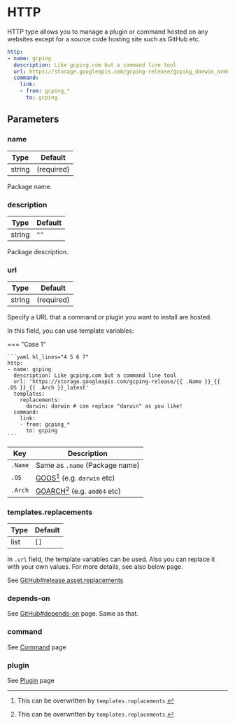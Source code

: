 # HTTP

HTTP type allows you to manage a plugin or command hosted on any websites except for a source code hosting site such as GitHub etc.

```yaml
http:
- name: gcping
  description: Like gcping.com but a command line tool
  url: https://storage.googleapis.com/gcping-release/gcping_darwin_arm64_latest
  command:
    link:
    - from: gcping_*
      to: gcping
```

## Parameters

### name

Type | Default
---|---
string | (required)

Package name.

### description

Type | Default
---|---
string | `""`

Package description.

### url

Type | Default
---|---
string | (required)

Specify a URL that a command or plugin you want to install are hosted.

In this field, you can use template variables:

=== "Case 1"

    ```yaml hl_lines="4 5 6 7"
    http:
    - name: gcping
      description: Like gcping.com but a command line tool
      url: 'https://storage.googleapis.com/gcping-release/{{ .Name }}_{{ .OS }}_{{ .Arch }}_latest'
      templates:
        replacements:
          darwin: darwin # can replace "darwin" as you like!
      command:
        link:
        - from: gcping_*
          to: gcping
    ```

Key | Description
---|---
`.Name` | Same as `.name` (Package name)
`.OS` | [GOOS](https://go.dev/doc/install/source#environment)[^1] (e.g. `darwin` etc)
`.Arch` | [GOARCH](https://go.dev/doc/install/source#environment)[^1] (e.g. `amd64` etc)

[^1]: This can be overwritten by `templates.replacements`.

### templates.replacements

Type | Default
---|---
list | `[]`

In `.url` field, the template variables can be used. Also you can replace it with your own values. For more details, see also below page.

See [GitHub#release.asset.replacements](github.md#releaseassetreplacements)

### depends-on

See [GitHub#depends-on](github.md#depends-on) page. Same as that.

### command

See [Command](../command.md) page

### plugin

See [Plugin](../plugin.md) page
